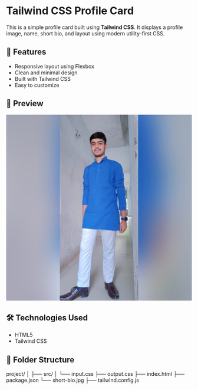 # Tailwind CSS Profile Card

This is a simple profile card built using **Tailwind CSS**. It displays a profile image, name, short bio, and layout using modern utility-first CSS.

## 🚀 Features

- Responsive layout using Flexbox
- Clean and minimal design
- Built with Tailwind CSS
- Easy to customize

## 📸 Preview

![Screenshot](short-bio.jpg)

## 🛠️ Technologies Used

- HTML5
- Tailwind CSS

## 📁 Folder Structure

project/
│
├── src/
│ └── input.css
├── output.css
├── index.html
├── package.json
└── short-bio.jpg
├── tailwind.config.js

